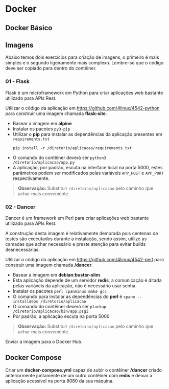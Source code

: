 # Docker

## Docker Básico

## Imagens

Abaixo temos dois exercícios para criação de imagens, o primeiro é mais simples e o segundo ligeiramente mais complexo. Lembre-se que o código deve ser copiado para dentro do contêiner.

### 01 - Flask

Flask é um microframework em Python para criar aplicações web bastante utilizado para APIs Rest.

Utilizar o código da aplicação em https://github.com/4linux/4542-python para construir uma imagem chamada **flask-site**.

- Basear a imagem em **alpine**
- Instalar os pacotes `py3-pip`
- Utilizar o **pip** para instalar as dependências da aplicação presentes em `requirements.txt`
  ```
  pip install -r /diretorio/aplicacao/requirements.txt
  ```
- O comando do contêiner deverá ser `python3 /diretorio/aplicacao/app.py`
- A aplicação, por padrão, escuta na interface local na porta 5000, estes parâmetros podem ser modificados pelas variáveis `APP_HOST` e `APP_PORT` respectivamente.

> **Observação:** Substituir `/diretorio/aplicacao` pelo caminho que achar mais conveniente.

### 02 - Dancer

Dancer é um framework em Perl para criar aplicações web bastante utilizado para APIs Rest.

A construção desta imagem é relativamente demorada pois centenas de testes são executados durante a instalação, sendo assim, utilize as camadas que achar necessário e preste atenção para evitar builds desnecessárias.

Utilizar o código da aplicação em https://github.com/4linux/4542-perl para construir uma imagem chamada **<usuario>/dancer**.

- Basear a imagem em **debian:buster-slim**
- Esta aplicação depende de um servidor **redis**, a comunicação é ditada pelas variáveis da aplicação, não é necessário usar senha.
- Instalar os pacotes `perl cpanminus make gcc`
- O comando para instalar as dependências do **perl** é `cpanm --installdeps /diretorio/aplicacao`
- O comando do contêiner deverá ser `plackup /diretorio/aplicacao/bin/app.psgi`
- Por padrão, a aplicação escuta na porta 5000

> **Observação:** Substituir `/diretorio/aplicacao` pelo caminho que achar mais conveniente.

Enviar a imagem para o Docker Hub.

## Docker Compose

Criar um **docker-compose.yml** capaz de subir o contêiner **<usuario>/dancer** criado anteriormente juntamente de um outro contêiner com **redis** e deixar a aplicação acessível na porta 8080 da sua máquina.
